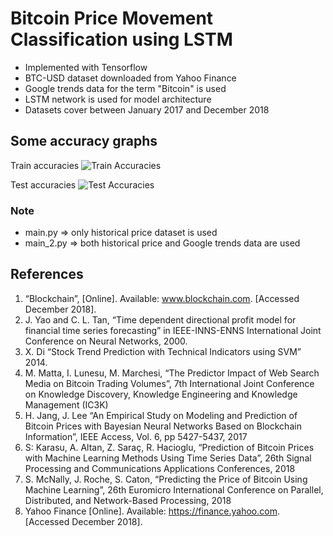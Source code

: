# Bitcoin Price Movement Classification using LSTM

* Implemented with Tensorflow 
* BTC-USD dataset downloaded from Yahoo Finance 
* Google trends data for the term "Bitcoin" is used 
* LSTM network is used for model architecture 
* Datasets cover between January 2017 and December 2018

## Some accuracy graphs

Train accuracies
![Train Accuracies](https://raw.githubusercontent.com/GorkemP/Data-Science-Tutorials/master/BitcoinPricePrediction/images/train_accuracy.svg?sanitize=true)

Test accuracies
![Test Accuracies](https://raw.githubusercontent.com/GorkemP/Data-Science-Tutorials/master/BitcoinPricePrediction/images/test_Accuracy.svg?sanitize=true)

### Note
* main.py   => only historical price dataset is used
* main_2.py => both historical price and Google trends data are used

## References

1. “Blockchain”, [Online]. Available: www.blockchain.com. [Accessed December 2018].
2. J. Yao and C. L. Tan, “Time dependent directional profit model for financial time series forecasting” in IEEE-INNS-ENNS International Joint Conference on Neural Networks, 2000.
3. X. Di “Stock Trend Prediction with Technical Indicators using SVM” 2014.
4. M. Matta, I. Lunesu, M. Marchesi, “The Predictor Impact of Web Search Media on Bitcoin Trading Volumes”, 7th International Joint Conference on Knowledge Discovery, Knowledge Engineering and Knowledge Management (IC3K)
5. H. Jang, J. Lee “An Empirical Study on Modeling and Prediction of Bitcoin Prices with Bayesian Neural Networks Based on Blockchain Information”, IEEE Access, Vol. 6, pp 5427-5437, 2017
6. S: Karasu, A. Altan, Z. Saraç, R. Hacioglu, “Prediction of Bitcoin Prices with Machine Learning Methods Using Time Series Data”, 26th Signal Processing and Communications Applications Conferences, 2018
7. S. McNally, J. Roche, S. Caton, “Predicting the Price of Bitcoin Using Machine Learning”, 26th Euromicro International Conference on Parallel, Distributed, and Network-Based Processing, 2018
8. Yahoo Finance [Online]. Available: https://finance.yahoo.com. [Accessed December 2018].
